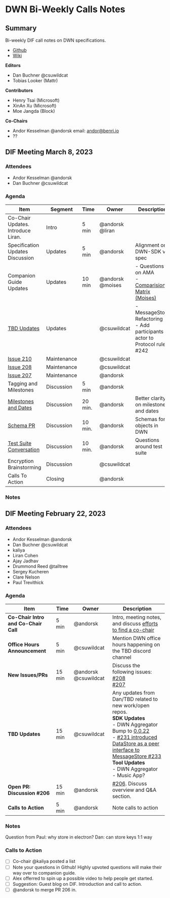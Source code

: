 # DWN Bi-Weekly Calls Notes

## Summary

Bi-weekly DIF call notes on DWN specifications.

- [Github](https://github.com/decentralized-identity/decentralized-web-node)
- [Wiki](https://identity.foundation/decentralized-web-node/spec/)

**Editors**

- Dan Buchner @csuwildcat
- Tobias Looker (Mattr)

**Contributors**

- Henry Tsai (Microsoft)
- XinAn Xu (Microsoft)
- Moe Jangda (Block)

**Co-Chairs**

- Andor Kesselman @andorsk email: andor@benri.io
- ??

## DIF Meeting March 8, 2023

### Attendees

- Andor Kesselman @andorsk
- Dan Buchner @csuwildcat

### Agenda

| Item                                                                                                   | Segment     | Time    | Owner            | Description                                                                                                                               |
| ------------------------------------------------------------------------------------------------------ | ----------- | ------- | ---------------- | ----------------------------------------------------------------------------------------------------------------------------------------- |
| Co-Chair Updates. Introduce Liran.                                                                     | Intro       | 5 min   | @andorsk @liran  |                                                                                                                                           |
| Specification Updates Discussion                                                                       | Updates     | 5 min   | @andorsk         | Alignment on DWN-SDK vs. spec                                                                                                             |
| Companion Guide Updates                                                                                | Updates     | 10 min  | @andorsk @moises | - Questions on AMA <br> - [Comparision Matrix (Moises)](https://github.com/decentralized-identity/decentralized-web-node/issues/212) <br> |
| [TBD Updates]()                                                                                        | Updates     |         | @csuwildcat      | - MessageStore Refactoring<br>- Add participants actor to Protocol rules #242<br>                                                         |
| [Issue 210](https://github.com/decentralized-identity/decentralized-web-node/issues/210)               | Maintenance |         | @csuwildcat      |                                                                                                                                           |
| [Issue 208](https://github.com/decentralized-identity/decentralized-web-node/issues/208)               | Maintenance |         | @csuwildcat      |                                                                                                                                           |
| [Issue 207](https://github.com/decentralized-identity/decentralized-web-node/issues/207)               | Maintenance |         | @andorsk         |                                                                                                                                           |
| Tagging and Milestones                                                                                 | Discussion  | 5 min   | @andorsk         |                                                                                                                                           |
| [Milestones and Dates](https://github.com/decentralized-identity/decentralized-web-node/issues/214)    | Discussion  | 20 min. | @andorsk         | Better clarity on milestones and dates                                                                                                    |
| [Schema PR](https://github.com/decentralized-identity/decentralized-web-node/pull/209)                 | Discussion  | 10 min. | @andorsk         | Schemas for objects in DWN                                                                                                                |
| [Test Suite Conversation](https://github.com/decentralized-identity/decentralized-web-node/issues/213) | Discussion  | 10 min. | @andorsk         | Questions around test suite                                                                                                               |
| Encryption Brainstorming                                                                               | Discussion  |         | @csuwildcat      |                                                                                                                                           |
| Calls To Action                                                                                        | Closing     |         | @andorsk         |                                                                                                                                           |

### Notes

## DIF Meeting February 22, 2023

### Attendees

- Andor Kesselman @andorsk
- Dan Buchner @csuwildcat
- kaliya
- Liran Cohen
- Ajay Jadhav
- Drummond Reed @talltree
- Sergey Kucheren
- Clare Nelson
- Paul Trevithick

### Agenda

| Item                                 | Time   | Owner                | Description                                                                                                                                                                                                                                                                                                                                                                                                                                                    |
| ------------------------------------ | ------ | -------------------- | -------------------------------------------------------------------------------------------------------------------------------------------------------------------------------------------------------------------------------------------------------------------------------------------------------------------------------------------------------------------------------------------------------------------------------------------------------------- |
| **Co-Chair Intro and Co-Chair Call** | 5 min  | @andorsk             | Intro, meeting notes, and discuss [efforts to find a co-chair](https://hackmd.io/@andorsk/H16_4_w6j/edit)                                                                                                                                                                                                                                                                                                                                                      |
| **Office Hours Announcement**        | 5 min  | @csuwildcat          | Mention DWN office hours happening on the TBD discord channel                                                                                                                                                                                                                                                                                                                                                                                                  |
| **New Issues/PRs**                   | 15 min | @andorsk @csuwildcat | Discuss the following issues: <br>[#208](https://github.com/decentralized-identity/decentralized-web-node/issues)<br>[#207](https://github.com/decentralized-identity/decentralized-web-node/issues/207)                                                                                                                                                                                                                                                       |
| **TBD Updates**                      | 15 min | @csuwildcat          | Any updates from Dan/TBD related to new work/open repos. <br>**SDK Updates**<br> - DWN Aggregator <br> Bump to [0.0.22](https://github.com/TBD54566975/dwn-sdk-js/commit/576fda4858423b6ea80209997865d7470c811525) <br> - [#231 introduced DataStore as a peer interface to MessageStore #233](<[asdf](https://github.com/TBD54566975/dwn-sdk-js/commit/576fda4858423b6ea80209997865d7470c811525)>)<br>**Tool Updates**<br> - DWN Aggregator <br> - Music App? |
| **Open PR: Discussion #206**         | 15 min | @andorsk             | [#206](https://github.com/decentralized-identity/decentralized-web-node/pull/206). Discuss overview and Q&A section.                                                                                                                                                                                                                                                                                                                                           |
| **Calls to Action**                  | 5 min  | @andorsk             | Note calls to action                                                                                                                                                                                                                                                                                                                                                                                                                                           |

### Notes

Question from Paul: why store in electron? Dan: can store keys 1:1 way

### Calls to Action

- [ ] Co-chair @kaliya posted a list
- [ ] Note your questions in Github! Highly upvoted questions will make their way over to companion guide.
- [ ] Alex offerred to spin up a possible video to help people get started.
- [ ] Suggestion: Guest blog on DIF. Introduction and call to action.
- [ ] @andorsk to merge PR 206 in.
